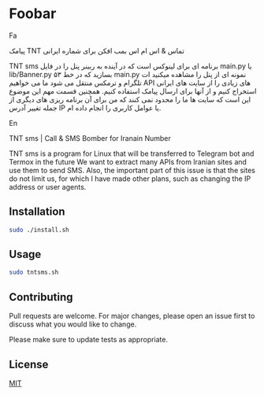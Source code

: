 # Foobar

Fa

پیامک TNT تماس &amp; اس ام اس بمب افکن برای شماره ایرانی

TNT sms برنامه ای برای لینوکس است که در آینده به رببنر پنل را در فایل main.py یا lib/Banner.py بسازید که در خط ۵۳ main.py نمونه ای از پنل را مشاهده میکنید ات تلگرام و ترمکس منتقل می شود
ما می خواهیم API های زیادی را از سایت های ایرانی استخراج کنیم و از آنها برای ارسال پیامک استفاده کنیم. همچنین قسمت مهم این موضوع این است که سایت ها ما را محدود نمی کنند که من برای آن برنامه ریزی های دیگری از جمله تغییر آدرس IP یا عوامل کاربری را انجام داده ام.

En

TNT sms |  Call &amp; SMS Bomber for Iranain Number

TNT sms is a program for Linux that will be transferred to Telegram bot and Termox in the future
We want to extract many APIs from Iranian sites and use them to send SMS. Also, the important part of this issue is that the sites do not limit us, for which I have made other plans, such as changing the IP address or user agents.

## Installation

```bash
sudo ./install.sh 
```

## Usage

```bash
sudo tntsms.sh
```

## Contributing

Pull requests are welcome. For major changes, please open an issue first
to discuss what you would like to change.

Please make sure to update tests as appropriate.

## License

[MIT](https://choosealicense.com/licenses/mit/)